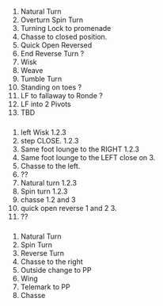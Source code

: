 1. Natural Turn
2. Overturn Spin Turn
3. Turning Lock to promenade
4. Chasse to closed position.
5. Quick Open Reversed
6. End Reverse Turn ?
7. Wisk
8. Weave
9. Tumble Turn
10. Standing on toes ?
11. LF to fallaway to Ronde ?
12. LF into 2 Pivots
13. TBD


###

1. left Wisk 1.2.3
2. step CLOSE. 1.2.3
3. Same foot lounge to the RIGHT 1.2.3
4. Same foot lounge to the LEFT close on 3.
5. Chasse to the left.
7. ??
8. Natural turn 1.2.3
9. Spin turn 1.2.3
10. chasse 1.2 and 3
11. quick open reverse 1 and 2 3.
12. ??


###

1. Natural Turn
2. Spin Turn
3. Reverse Turn
4. Chasse to the right
5. Outside change to PP
6. Wing
7. Telemark to PP
8. Chasse
